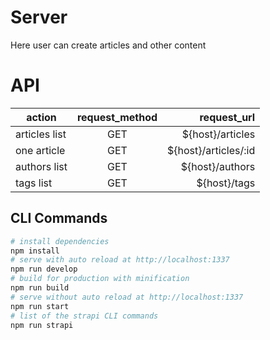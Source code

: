 # Server

Here user can create articles and other content

# API

| action        | request_method | request_url          |
| ------------- |:--------------:| --------------------:|
| articles list | GET            | ${host}/articles     |
| one article   | GET            | ${host}/articles/:id |
| authors list  | GET            | ${host}/authors      |
| tags list     | GET            | ${host}/tags         |

## CLI Commands

```bash
# install dependencies
npm install
# serve with auto reload at http://localhost:1337
npm run develop
# build for production with minification
npm run build
# serve without auto reload at http://localhost:1337
npm run start
# list of the strapi CLI commands
npm run strapi
```
